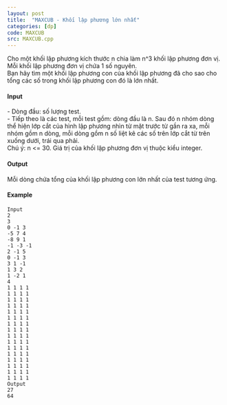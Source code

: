 ```yaml
---
layout: post
title:  "MAXCUB - Khối lập phương lớn nhất"
categories: [dp]
code: MAXCUB
src: MAXCUB.cpp
---
```




  


Cho một khối lập phương kích thước n chia làm n^3 khối lập phương đơn vị. Mỗi khối lập phương đơn vị chứa 1 số nguyên.  
Bạn hãy tìm một khối lập phương con của khối lập phương đã cho sao cho tổng các số trong khối lập phương con đó là lớn nhất.

#### Input

\- Dòng đầu: số lượng test.  
\- Tiếp theo là các test, mỗi test gồm: dòng đầu là n. Sau đó n nhóm dòng thể hiện lớp cắt của hình lập phương nhìn từ mặt trước từ gần ra xa, mỗi nhóm gồm n dòng, mỗi dòng gồm n số liệt kê các số trên lớp cắt từ trên xuống dưới, trái qua phải.  
Chú ý: n <= 30. Giá trị của khối lập phương đơn vị thuộc kiểu integer.

#### Output

Mỗi dòng chứa tổng của khối lập phương con lớn nhất của test tương ứng.

#### Example

```
Input
2
3
0 -1 3
-5 7 4
-8 9 1
-1 -3 -1
2 -1 5
0 -1 3
3 1 -1
1 3 2
1 -2 1
4
1 1 1 1
1 1 1 1
1 1 1 1
1 1 1 1
1 1 1 1
1 1 1 1
1 1 1 1
1 1 1 1
1 1 1 1
1 1 1 1
1 1 1 1
1 1 1 1
1 1 1 1
1 1 1 1
1 1 1 1
1 1 1 1
Output
27
64

```

<!--more-->

